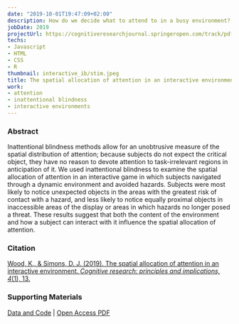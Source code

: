 ```yaml
---
date: "2019-10-01T19:47:09+02:00"
description: How do we decide what to attend to in a busy environment?
jobDate: 2019
projectUrl: https://cognitiveresearchjournal.springeropen.com/track/pdf/10.1186/s41235-019-0164-5
techs:
- Javascript
- HTML
- CSS
- R
thumbnail: interactive_ib/stim.jpeg
title: The spatial allocation of attention in an interactive environment
work:
- attention
- inattentional blindness
- interactive environments
---
```


### Abstract
Inattentional blindness methods allow for an unobtrusive measure of the spatial distribution of attention; because subjects do not expect the critical object, they have no reason to devote attention to task-irrelevant regions in anticipation of it. We used inattentional blindness to examine the spatial allocation of attention in an interactive game in which subjects navigated through a dynamic environment and avoided hazards. Subjects were most likely to notice unexpected objects in the areas with the greatest risk of contact with a hazard, and less likely to notice equally proximal objects in inaccessible areas of the display or areas in which hazards no longer posed a threat. These results suggest that both the content of the environment and how a subject can interact with it influence the spatial allocation of attention.

### Citation
[Wood, K., & Simons, D. J. (2019). The spatial allocation of attention in an interactive environment. *Cognitive research: principles and implications, 4*(1), 13.](https://cognitiveresearchjournal.springeropen.com/track/pdf/10.1186/s41235-019-0164-5)

### Supporting Materials
[Data and Code](https://osf.io/brk6t/wiki/home/) |
[Open Access PDF](https://cognitiveresearchjournal.springeropen.com/track/pdf/10.1186/s41235-019-0164-5)